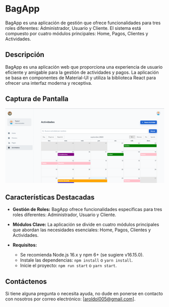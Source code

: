 # BagApp

BagApp es una aplicación de gestión que ofrece funcionalidades para tres roles diferentes: Administrador, Usuario y Cliente. El sistema está compuesto por cuatro módulos principales: Home, Pagos, Clientes y Actividades.

## Descripción

BagApp es una aplicación web que proporciona una experiencia de usuario eficiente y amigable para la gestión de actividades y pagos. La aplicación se basa en componentes de Material-UI y utiliza la biblioteca React para ofrecer una interfaz moderna y receptiva.

## Captura de Pantalla

![Vista Previa](public/assets/images/preview.png)

## Características Destacadas

- **Gestión de Roles:** BagApp ofrece funcionalidades específicas para tres roles diferentes: Administrador, Usuario y Cliente.

- **Módulos Clave:** La aplicación se divide en cuatro módulos principales que abordan las necesidades esenciales: Home, Pagos, Clientes y Actividades.

- **Requisitos:**
  - Se recomienda Node.js 16.x y npm 6+ (se sugiere v16.15.0).
  - Instale las dependencias: `npm install` o `yarn install`.
  - Inicie el proyecto: `npm run start` o `yarn start`.

## Contáctenos

Si tiene alguna pregunta o necesita ayuda, no dude en ponerse en contacto con nosotros por correo electrónico: [aroldol005@gmail.com].
